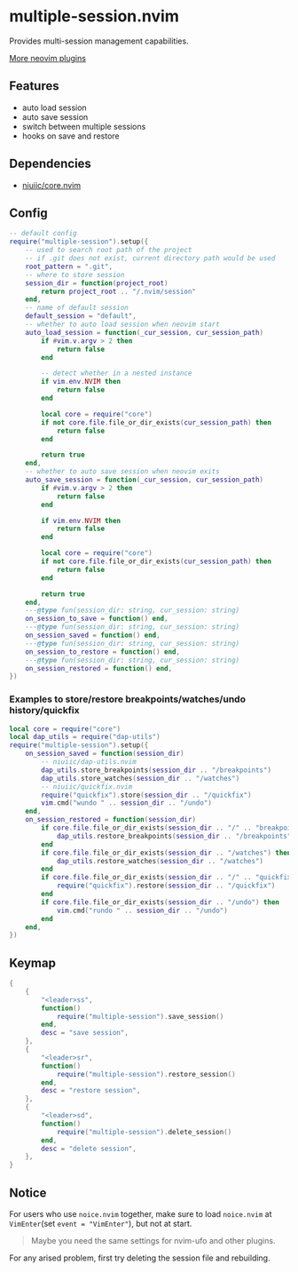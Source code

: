 # multiple-session.nvim

Provides multi-session management capabilities.

[More neovim plugins](https://github.com/niuiic/awesome-neovim-plugins)

## Features

- auto load session
- auto save session
- switch between multiple sessions
- hooks on save and restore

## Dependencies

- [niuiic/core.nvim](https://github.com/niuiic/core.nvim)

## Config

```lua
-- default config
require("multiple-session").setup({
	-- used to search root path of the project
	-- if .git does not exist, current directory path would be used
	root_pattern = ".git",
	-- where to store session
	session_dir = function(project_root)
		return project_root .. "/.nvim/session"
	end,
	-- name of default session
	default_session = "default",
	-- whether to auto load session when neovim start
	auto_load_session = function(_cur_session, cur_session_path)
		if #vim.v.argv > 2 then
			return false
		end

		-- detect whether in a nested instance
		if vim.env.NVIM then
			return false
		end

		local core = require("core")
		if not core.file.file_or_dir_exists(cur_session_path) then
			return false
		end

		return true
	end,
	-- whether to auto save session when neovim exits
	auto_save_session = function(_cur_session, cur_session_path)
		if #vim.v.argv > 2 then
			return false
		end

		if vim.env.NVIM then
			return false
		end

		local core = require("core")
		if not core.file.file_or_dir_exists(cur_session_path) then
			return false
		end

		return true
	end,
	---@type fun(session_dir: string, cur_session: string)
	on_session_to_save = function() end,
	---@type fun(session_dir: string, cur_session: string)
	on_session_saved = function() end,
	---@type fun(session_dir: string, cur_session: string)
	on_session_to_restore = function() end,
	---@type fun(session_dir: string, cur_session: string)
	on_session_restored = function() end,
})
```

### Examples to store/restore breakpoints/watches/undo history/quickfix

```lua
local core = require("core")
local dap_utils = require("dap-utils")
require("multiple-session").setup({
	on_session_saved = function(session_dir)
		-- niuiic/dap-utils.nvim
		dap_utils.store_breakpoints(session_dir .. "/breakpoints")
		dap_utils.store_watches(session_dir .. "/watches")
		-- niuiic/quickfix.nvim
		require("quickfix").store(session_dir .. "/quickfix")
		vim.cmd("wundo " .. session_dir .. "/undo")
	end,
	on_session_restored = function(session_dir)
		if core.file.file_or_dir_exists(session_dir .. "/" .. "breakpoints") then
			dap_utils.restore_breakpoints(session_dir .. "/breakpoints")
		end
		if core.file.file_or_dir_exists(session_dir .. "/watches") then
			dap_utils.restore_watches(session_dir .. "/watches")
		end
		if core.file.file_or_dir_exists(session_dir .. "/" .. "quickfix") then
			require("quickfix").restore(session_dir .. "/quickfix")
		end
		if core.file.file_or_dir_exists(session_dir .. "/undo") then
			vim.cmd("rundo " .. session_dir .. "/undo")
		end
	end,
})
```

## Keymap

```lua
{
	{
		"<leader>ss",
		function()
			require("multiple-session").save_session()
		end,
		desc = "save session",
	},
	{
		"<leader>sr",
		function()
			require("multiple-session").restore_session()
		end,
		desc = "restore session",
	},
	{
		"<leader>sd",
		function()
			require("multiple-session").delete_session()
		end,
		desc = "delete session",
	},
}
```

## Notice

For users who use `noice.nvim` together, make sure to load `noice.nvim` at `VimEnter`(set `event = "VimEnter"`), but not at start.

> Maybe you need the same settings for nvim-ufo and other plugins.

For any arised problem, first try deleting the session file and rebuilding.
